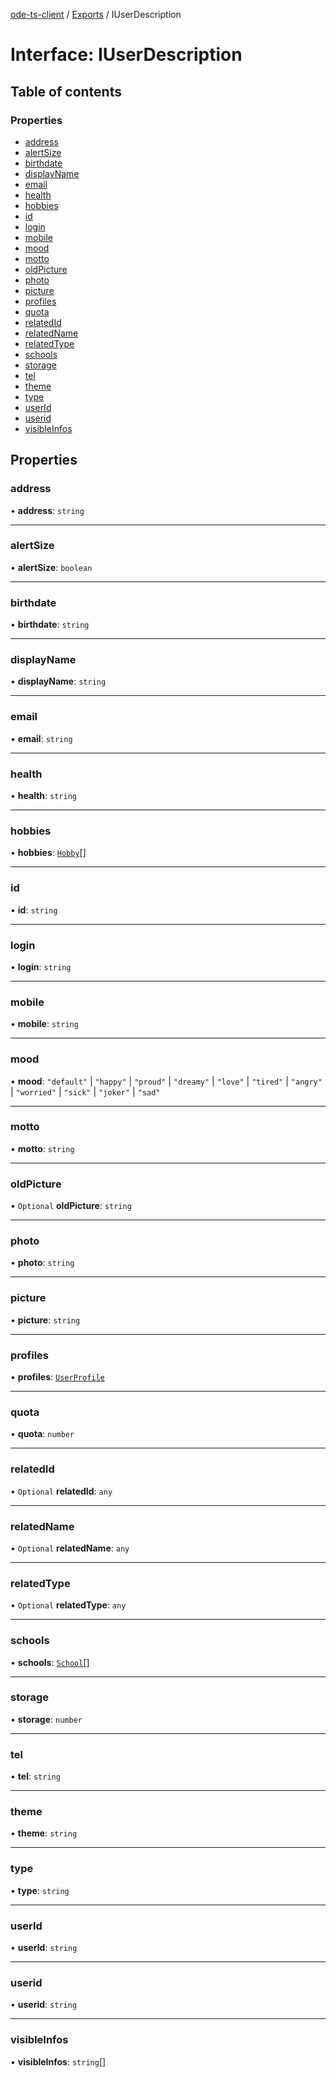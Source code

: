 [ode-ts-client](../README.md) / [Exports](../modules.md) / IUserDescription

# Interface: IUserDescription

## Table of contents

### Properties

- [address](IUserDescription.md#address)
- [alertSize](IUserDescription.md#alertsize)
- [birthdate](IUserDescription.md#birthdate)
- [displayName](IUserDescription.md#displayname)
- [email](IUserDescription.md#email)
- [health](IUserDescription.md#health)
- [hobbies](IUserDescription.md#hobbies)
- [id](IUserDescription.md#id)
- [login](IUserDescription.md#login)
- [mobile](IUserDescription.md#mobile)
- [mood](IUserDescription.md#mood)
- [motto](IUserDescription.md#motto)
- [oldPicture](IUserDescription.md#oldpicture)
- [photo](IUserDescription.md#photo)
- [picture](IUserDescription.md#picture)
- [profiles](IUserDescription.md#profiles)
- [quota](IUserDescription.md#quota)
- [relatedId](IUserDescription.md#relatedid)
- [relatedName](IUserDescription.md#relatedname)
- [relatedType](IUserDescription.md#relatedtype)
- [schools](IUserDescription.md#schools)
- [storage](IUserDescription.md#storage)
- [tel](IUserDescription.md#tel)
- [theme](IUserDescription.md#theme)
- [type](IUserDescription.md#type)
- [userId](IUserDescription.md#userid)
- [userid](IUserDescription.md#userid-1)
- [visibleInfos](IUserDescription.md#visibleinfos)

## Properties

### address

• **address**: `string`

___

### alertSize

• **alertSize**: `boolean`

___

### birthdate

• **birthdate**: `string`

___

### displayName

• **displayName**: `string`

___

### email

• **email**: `string`

___

### health

• **health**: `string`

___

### hobbies

• **hobbies**: [`Hobby`](../modules.md#hobby)[]

___

### id

• **id**: `string`

___

### login

• **login**: `string`

___

### mobile

• **mobile**: `string`

___

### mood

• **mood**: ``"default"`` \| ``"happy"`` \| ``"proud"`` \| ``"dreamy"`` \| ``"love"`` \| ``"tired"`` \| ``"angry"`` \| ``"worried"`` \| ``"sick"`` \| ``"joker"`` \| ``"sad"``

___

### motto

• **motto**: `string`

___

### oldPicture

• `Optional` **oldPicture**: `string`

___

### photo

• **photo**: `string`

___

### picture

• **picture**: `string`

___

### profiles

• **profiles**: [`UserProfile`](../modules.md#userprofile)

___

### quota

• **quota**: `number`

___

### relatedId

• `Optional` **relatedId**: `any`

___

### relatedName

• `Optional` **relatedName**: `any`

___

### relatedType

• `Optional` **relatedType**: `any`

___

### schools

• **schools**: [`School`](../modules.md#school)[]

___

### storage

• **storage**: `number`

___

### tel

• **tel**: `string`

___

### theme

• **theme**: `string`

___

### type

• **type**: `string`

___

### userId

• **userId**: `string`

___

### userid

• **userid**: `string`

___

### visibleInfos

• **visibleInfos**: `string`[]
